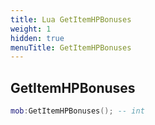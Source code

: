 ```yaml
---
title: Lua GetItemHPBonuses
weight: 1
hidden: true
menuTitle: GetItemHPBonuses
---
```

## GetItemHPBonuses
```lua
mob:GetItemHPBonuses(); -- int
```